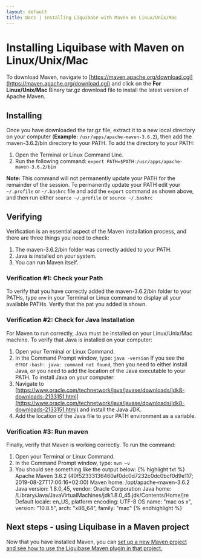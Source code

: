 ```yaml
---
layout: default
title: Docs | Installing Liquibase with Maven on Linux/Unix/Mac 
---
```


# Installing Liquibase with Maven on Linux/Unix/Mac

To download Maven, navigate to [https://maven.apache.org/download.cgi](https://maven.apache.org/download.cgi) and click 
on the **For Linux/Unix/Mac** Binary tar.gz download file to install the latest version of Apache Maven.

## Installing
Once you have downloaded the tar.gz file, extract it to a new local directory on your computer (**Example:** 
`/usr/apps/apache-maven-3.6.2`), then add the maven-3.6.2/bin directory to your PATH.
To add the directory to your PATH:
1. Open the Terminal or Linux Command Line.
2. Run the following command: `export PATH=$PATH:/usr/apps/apache-maven-3.6.2/bin`

**Note:** This command will not permanently update your PATH for the remainder of the session. To permanently update your 
PATH edit your `~/.profile` or `~/.bashrc` file and add the `export` command as shown above, and then run either `source ~/.profile` or `source ~/.bashrc`

## Verifying
Verification is an essential aspect of the Maven installation process, and there are three things you need to check:
1. The maven-3.6.2/bin folder was correctly added to your PATH.
2. Java is installed on your system.
3. You can run Maven itself.

### Verification #1: Check your Path
To verify that you have correctly added the maven-3.6.2/bin folder to your PATHs, type `env` in your Terminal or Linux command to display 
all your available PATHs. Verify that the pat you added is shown. 

### Verification #2: Check for Java Installation
For Maven to run correctly, Java must be installed on your Linux/Unix/Mac machine. To verify that Java is installed on your computer:
1. Open your Terminal or Linux Command.
2. In the Command Prompt window, type: `java -version`
If you see the error `-bash: java: command not found`, then you need to either install Java, or you need to add the location of the Java executable to your PATH.
To install Java on your computer:
1. Navigate to [https://www.oracle.com/technetwork/java/javase/downloads/jdk8-downloads-2133151.html](https://www.oracle.com/technetwork/java/javase/downloads/jdk8-downloads-2133151.html) 
and install the Java JDK.
2. Add the location of the Java file to your PATH environment as a variable.

### Verification #3: Run maven
Finally, verify that Maven is working correctly. To run the command:
1. Open your Terminal or Linux Command.
2. In the Command Prompt window, type: `mvn –v`
3. You should see something like the output below:
{% highlight txt %}
Apache Maven 3.6.2 (40f52333136460af0dc0d7232c0dc0bcf0d9e117; 2019-08-27T17:06:16+02:00)
Maven home: /opt/apache-maven-3.6.2
Java version: 1.8.0_45, vendor: Oracle Corporation
Java home: /Library/Java/JavaVirtualMachines/jdk1.8.0_45.jdk/Contents/Home/jre
Default locale: en_US, platform encoding: UTF-8
OS name: "mac os x", version: "10.8.5", arch: "x86_64", family: "mac"
{% endhighlight %}

## Next steps - using Liquibase in a Maven project

Now that you have installed Maven, you can [set up a new Maven project and see how to use the Liquibase Maven plugin in that
project.](creating-liquibase-projects-with-maven-postgreSQL.html)
